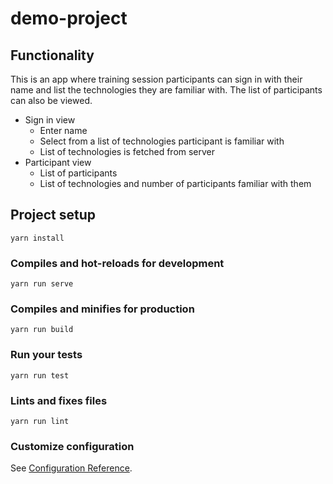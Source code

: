 # demo-project

## Functionality

This is an app where training session participants can sign in with their name
and list the technologies they are familiar with. The list of participants can
also be viewed.

- Sign in view
  - Enter name
  - Select from a list of technologies participant is familiar with
  - List of technologies is fetched from server
- Participant view
  - List of participants
  - List of technologies and number of participants familiar with them


## Project setup
```
yarn install
```

### Compiles and hot-reloads for development
```
yarn run serve
```

### Compiles and minifies for production
```
yarn run build
```

### Run your tests
```
yarn run test
```

### Lints and fixes files
```
yarn run lint
```

### Customize configuration
See [Configuration Reference](https://cli.vuejs.org/config/).
